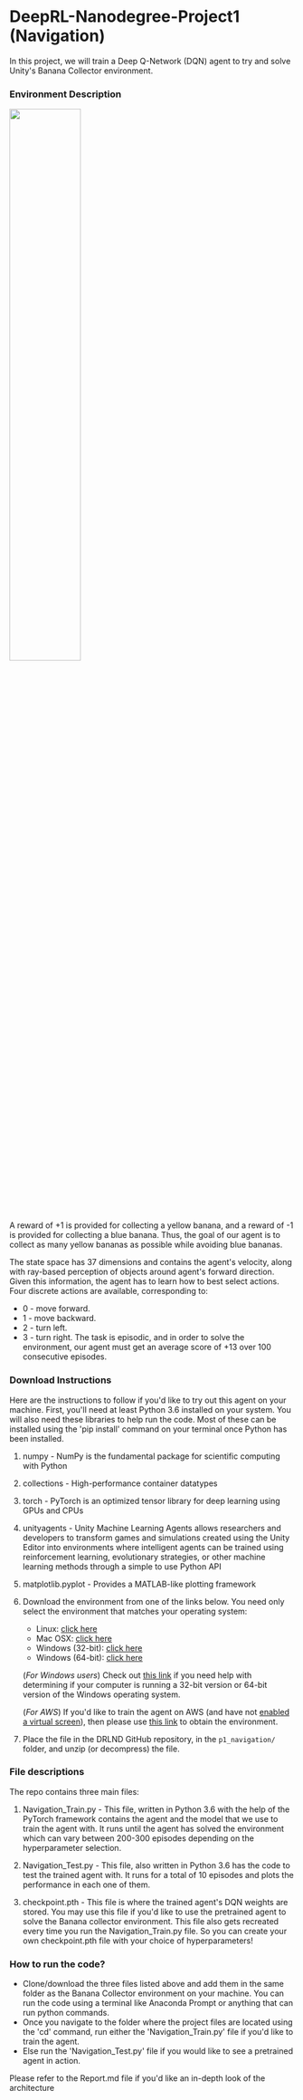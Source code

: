 # DeepRL-Nanodegree-Project1 (Navigation)

In this project, we will train a Deep Q-Network (DQN) agent to try and solve Unity's Banana Collector environment.

### Environment Description

<img src="images/trained_agent.gif" width="50%" align="top-left" alt="" title="Banana Collector" />

A reward of +1 is provided for collecting a yellow banana, and a reward of -1 is provided for collecting a blue banana. Thus, the goal of our agent is to collect as many yellow bananas as possible while avoiding blue bananas.

The state space has 37 dimensions and contains the agent's velocity, along with ray-based perception of objects around agent's forward direction. Given this information, the agent has to learn how to best select actions. Four discrete actions are available, corresponding to:

- 0 - move forward.
- 1 - move backward.
- 2 - turn left.
- 3 - turn right.
The task is episodic, and in order to solve the environment, our agent must get an average score of +13 over 100 consecutive episodes.

### Download Instructions

Here are the instructions to follow if you'd like to try out this agent on your machine. First, you'll need at least Python 3.6 installed on your system. You will also need these libraries to help run the code. Most of these can be installed using the 'pip install' command on your terminal once Python has been installed.

1. numpy - NumPy is the fundamental package for scientific computing with Python
1. collections - High-performance container datatypes
1. torch - PyTorch is an optimized tensor library for deep learning using GPUs and CPUs
1. unityagents - Unity Machine Learning Agents allows researchers and developers to transform games and simulations created using the Unity Editor into environments where intelligent agents can be trained using reinforcement learning, evolutionary strategies, or other machine learning methods through a simple to use Python API
1. matplotlib.pyplot - Provides a MATLAB-like plotting framework

1. Download the environment from one of the links below.  You need only select the environment that matches your operating system:
    - Linux: [click here](https://s3-us-west-1.amazonaws.com/udacity-drlnd/P1/Banana/Banana_Linux.zip)
    - Mac OSX: [click here](https://s3-us-west-1.amazonaws.com/udacity-drlnd/P1/Banana/Banana.app.zip)
    - Windows (32-bit): [click here](https://s3-us-west-1.amazonaws.com/udacity-drlnd/P1/Banana/Banana_Windows_x86.zip)
    - Windows (64-bit): [click here](https://s3-us-west-1.amazonaws.com/udacity-drlnd/P1/Banana/Banana_Windows_x86_64.zip)

    (_For Windows users_) Check out [this link](https://support.microsoft.com/en-us/help/827218/how-to-determine-whether-a-computer-is-running-a-32-bit-version-or-64) if you need help with determining if your computer is running a 32-bit version or 64-bit version of the Windows operating system.

    (_For AWS_) If you'd like to train the agent on AWS (and have not [enabled a virtual screen](https://github.com/Unity-Technologies/ml-agents/blob/master/docs/Training-on-Amazon-Web-Service.md)), then please use [this link](https://s3-us-west-1.amazonaws.com/udacity-drlnd/P1/Banana/Banana_Linux_NoVis.zip) to obtain the environment.

2. Place the file in the DRLND GitHub repository, in the `p1_navigation/` folder, and unzip (or decompress) the file.

### File descriptions

The repo contains three main files:
1. Navigation_Train.py - This file, written in Python 3.6 with the help of the PyTorch framework contains the agent and the model that we use to train the agent with. It runs until the agent has solved the environment which can vary between 200-300 episodes depending on the hyperparameter selection.

1. Navigation_Test.py - This file, also written in Python 3.6 has the code to test the trained agent with. It runs for a total of 10 episodes and plots the performance in each one of them.

1. checkpoint.pth - This file is where the trained agent's DQN weights are stored. You may use this file if you'd like to use the pretrained agent to solve the Banana collector environment. This file also gets recreated every time you run the Navigation_Train.py file. So you can create your own checkpoint.pth file with your choice of hyperparameters!

### How to run the code?

- Clone/download the three files listed above and add them in the same folder as the Banana Collector environment on your machine. You can run the code using a terminal like Anaconda Prompt or anything that can run python commands. 
- Once you navigate to the folder where the project files are located using the 'cd' command, run either the 'Navigation_Train.py' file if you'd like to train the agent.
- Else run the 'Navigation_Test.py' file if you would like to see a pretrained agent in action.

Please refer to the Report.md file if you'd like an in-depth look of the architecture
